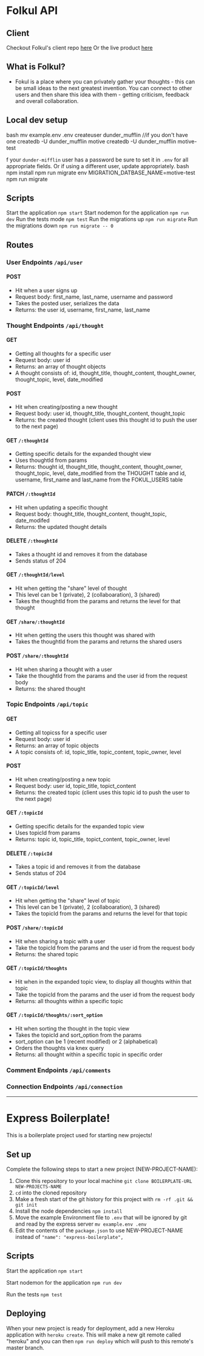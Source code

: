 # Folkul API 

## Client 
Checkout Folkul's client repo [here](https://github.com/kraigwilliams/motive-client) 
Or the live product [here](https://folkul.now.sh/)

## What is Folkul? 
- Fokul is a place where you can privately gather your thoughts - this can be small ideas to the next greatest invention. You can connect to other users and then share this idea with them - getting criticism, feedback and overall collaboration.

## Local dev setup 
bash
mv example.env .env
createuser dunder_mufflin //if you don't have one
createdb -U dunder_mufflin motive
createdb -U dunder_mufflin motive-test

f your `dunder-mifflin` user has a password be sure to set it in `.env` for all appropriate fields. Or if using a different user, update appropriately.
bash
npm install
npm run migrate
env MIGRATION_DATBASE_NAME=motive-test npm run migrate


## Scripts 
Start the application `npm start`
Start nodemon for the application `npm run dev`
Run the tests mode `npm test`
Run the migrations up `npm run migrate`
Run the migrations down `npm run migrate -- 0`

## Routes 
### User Endpoints `/api/user`
#### POST 
- Hit when a user signs up
- Request body: first_name, last_name, username and password 
- Takes the posted user, serializes the data
- Returns: the user id, username, first_name, last_name

### Thought Endpoints `/api/thought`
#### GET 
- Getting all thoughts for a specific user 
- Request body: user id 
- Returns: an array of thought objects 
- A thought consists of: id, thought_title, thought_content, thought_owner, thought_topic, level, date_modified

#### POST 
- Hit when creating/posting a new thought 
- Request body: user id, thought_title, thought_content, thought_topic
- Returns: the created thought (client uses this thought id to push the user to the next page)

#### GET `/:thoughtId`
- Getting specific details for the expanded thought view 
- Uses thoughtId from params 
- Returns: thought id, thought_title, thought_content, thought_owner, thought_topic, level, date_modified from the THOUGHT table
and id, username, first_name and last_name from the FOKUL_USERS table

#### PATCH `/:thoughtId`
- Hit when updating a specific thought 
- Request body: thought_title, thought_content, thought_topic, date_modifed
- Returns: the updated thought details 

#### DELETE `/:thoughtId`
- Takes a thought id and removes it from the database
- Sends status of 204 

#### GET `/:thoughtId/level` 
- Hit when getting the "share" level of thought 
- This level can be 1 (private), 2 (collaboaration), 3 (shared)
- Takes the thoughtId from the params and returns the level for that thought

#### GET `/share/:thoughtId`
- Hit when getting the users this thought was shared with 
- Takes the thoughtId from the params and returns the shared users

#### POST `/share/:thoughtId`
- Hit when sharing a thought with a user 
- Take the thoughtId from the params and the user id from the request body 
- Returns: the shared thought

### Topic Endpoints `/api/topic`
#### GET 
- Getting all topicss for a specific user 
- Request body: user id 
- Returns: an array of topic objects 
- A topic consists of: id, topic_title, topic_content, topic_owner,  level

#### POST 
- Hit when creating/posting a new topic 
- Request body: user id, topic_title, topict_content
- Returns: the created topic (client uses this topic id to push the user to the next page)

#### GET `/:topicId`
- Getting specific details for the expanded topic view 
- Uses topicId from params 
- Returns: topic id, topic_title, topict_content, topic_owner, level

#### DELETE `/:topicId`
- Takes a topic id and removes it from the database
- Sends status of 204 

#### GET `/:topicId/level` 
- Hit when getting the "share" level of topic 
- This level can be 1 (private), 2 (collaboaration), 3 (shared)
- Takes the topicId from the params and returns the level for that topic

#### POST `/share/:topicId`
- Hit when sharing a topic with a user 
- Take the topicId from the params and the user id from the request body 
- Returns: the shared topic

#### GET `/:topicId/thoughts`
- Hit when in the expanded topic view, to display all thoughts within that topic
- Take the topicId from the params and the user id from the request body 
- Returns: all thoughts within a specific topic 

#### GET `/:topicId/thoughts/:sort_option`
- Hit when sorting the thought in the topic view 
- Takes the topicId and sort_option from the params 
- sort_option can be 1 (recent modified) or 2 (alphabetical)
- Orders the thoughts via knex query
- Returns: all thought within a specific topic in specific order 

### Comment Endpoints  `/api/comments`

### Connection Endpoints `/api/connection`






- - - -

# Express Boilerplate!

This is a boilerplate project used for starting new projects!

## Set up

Complete the following steps to start a new project (NEW-PROJECT-NAME):

1. Clone this repository to your local machine `git clone BOILERPLATE-URL NEW-PROJECTS-NAME`
2. `cd` into the cloned repository
3. Make a fresh start of the git history for this project with `rm -rf .git && git init`
4. Install the node dependencies `npm install`
5. Move the example Environment file to `.env` that will be ignored by git and read by the express server `mv example.env .env`
6. Edit the contents of the `package.json` to use NEW-PROJECT-NAME instead of `"name": "express-boilerplate",`

## Scripts

Start the application `npm start`

Start nodemon for the application `npm run dev`

Run the tests `npm test`

## Deploying

When your new project is ready for deployment, add a new Heroku application with `heroku create`. This will make a new git remote called "heroku" and you can then `npm run deploy` which will push to this remote's master branch.
